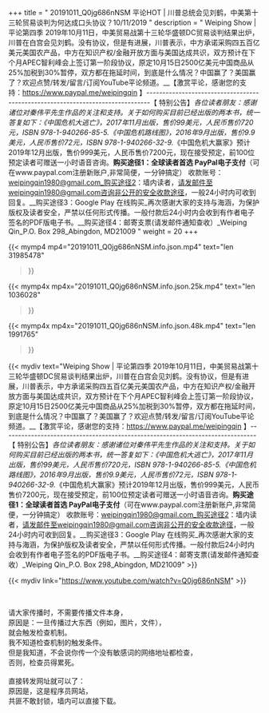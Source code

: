 +++
title = " 20191011_Q0jg686nNSM 平论HOT | 川普总统会见刘鹤，中美第十三轮贸易谈判为何达成口头协议？10/11/2019 "
description = " Weiping Show | 平论第四季 2019年10月11日，中美贸易战第十三轮华盛顿DC贸易谈判结果出炉，川普在白宫会见刘鹤。没有协议，但是有进展，川普表示，中方承诺采购四五百亿美元美国农产品，中方在知识产权/金融开放方面与美国达成共识，双方预计在下个月APEC智利峰会上签订第一阶段协议，原定10月15日2500亿美元中国商品从25%加税到30%暂停，双方都在拖延时间，到底是什么情况？中国赢了？美国赢了？欢迎点赞/转发/留言/订阅YouTube平论频道。__【激赏平论，感谢您的支持：https://www.paypal.me/weipingqin 】_-------------------------------------------------------------------------------_【 特别公告】_各位读者朋友：_感谢诸位对秦伟平先生作品的关注和支持。_关于如何购买目前已经出版的两本书，统一答复如下：_《中国危机大逃亡》，2017年11月出版，售价99美元，人民币售价720元，ISBN 978-1-940266-85-5._《中国危机路线图》，2016年9月出版，售价9.9美元，人民币售价72元，ISBN 978-1-940266-32-9._《中国危机大赢家》预计2019年12月出版，售价999美元，人民币售价7200元，现在接受预定，前100位预定读者可赠送一小时语音咨询。__购买途径1：全球读者首选 PayPal电子支付__（可在www.paypal.com注册新账户,非常简便，一分钟搞定）     收款账号：weipingqin1980@gmail.com_购买途径2：墙内读者，请发邮件至weipingqin1980@gmail.com咨询非公开的安全收款途径，一般24小时内可收到回复。__购买途径3：Google Play 在线购买_再次感谢大家的支持与海涵，为保护版权及读者安全，严禁以任何形式传播。一般付款后24小时内会收到有作者电子签名的PDF版电子书。__购买途径4：邮寄支票(请发邮件通知查收）_Weiping Qin_P.O. Box 298_Abingdon, MD21009 "
weight = 20
+++

{{< mymp4 mp4="20191011_Q0jg686nNSM.info.json.mp4" 
text="len 31985478"
>}}

{{< mymp4x  mp4x="20191011_Q0jg686nNSM.info.json.25k.mp4"
text="len 1036028"
>}}

{{< mymp4x  mp4x="20191011_Q0jg686nNSM.info.json.48k.mp4"
text="len 1991765"
>}}


{{< mydiv text="Weiping Show | 平论第四季 2019年10月11日，中美贸易战第十三轮华盛顿DC贸易谈判结果出炉，川普在白宫会见刘鹤。没有协议，但是有进展，川普表示，中方承诺采购四五百亿美元美国农产品，中方在知识产权/金融开放方面与美国达成共识，双方预计在下个月APEC智利峰会上签订第一阶段协议，原定10月15日2500亿美元中国商品从25%加税到30%暂停，双方都在拖延时间，到底是什么情况？中国赢了？美国赢了？欢迎点赞/转发/留言/订阅YouTube平论频道。__【激赏平论，感谢您的支持：https://www.paypal.me/weipingqin 】_-------------------------------------------------------------------------------_【 特别公告】_各位读者朋友：_感谢诸位对秦伟平先生作品的关注和支持。_关于如何购买目前已经出版的两本书，统一答复如下：_《中国危机大逃亡》，2017年11月出版，售价99美元，人民币售价720元，ISBN 978-1-940266-85-5._《中国危机路线图》，2016年9月出版，售价9.9美元，人民币售价72元，ISBN 978-1-940266-32-9._《中国危机大赢家》预计2019年12月出版，售价999美元，人民币售价7200元，现在接受预定，前100位预定读者可赠送一小时语音咨询。__购买途径1：全球读者首选 PayPal电子支付__（可在www.paypal.com注册新账户,非常简便，一分钟搞定）     收款账号：weipingqin1980@gmail.com_购买途径2：墙内读者，请发邮件至weipingqin1980@gmail.com咨询非公开的安全收款途径，一般24小时内可收到回复。__购买途径3：Google Play 在线购买_再次感谢大家的支持与海涵，为保护版权及读者安全，严禁以任何形式传播。一般付款后24小时内会收到有作者电子签名的PDF版电子书。__购买途径4：邮寄支票(请发邮件通知查收）_Weiping Qin_P.O. Box 298_Abingdon, MD21009" >}}
<br>

{{< mydiv link="https://www.youtube.com/watch?v=Q0jg686nNSM" >}}


<br>

请大家传播时，不需要传播文件本身，<br>
原因是：一旦传播过大东西（例如，图片，文件），<br>
就会触发检查机制。<br>
我不知道检查机制的触发条件。<br>
但是我知道，不会说你传一个没有敏感词的网络地址都检查，<br>
否则，检查员得累死。<br><br>
直接转发网址就可以了：<br>
原因是，这是程序员网站，<br>
共匪不敢封锁，墙内可以直接下载。


